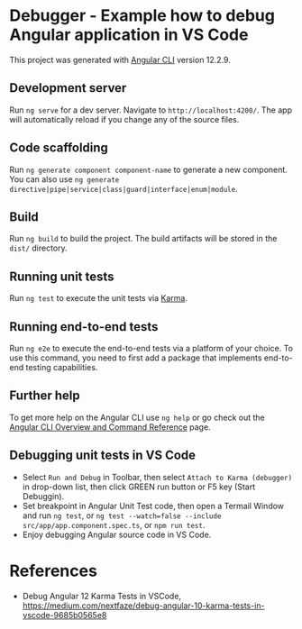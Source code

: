 # Debugger - Example how to debug Angular application in VS Code

This project was generated with [Angular CLI](https://github.com/angular/angular-cli) version 12.2.9.

## Development server

Run `ng serve` for a dev server. Navigate to `http://localhost:4200/`. The app will automatically reload if you change any of the source files.

## Code scaffolding

Run `ng generate component component-name` to generate a new component. You can also use `ng generate directive|pipe|service|class|guard|interface|enum|module`.

## Build

Run `ng build` to build the project. The build artifacts will be stored in the `dist/` directory.

## Running unit tests

Run `ng test` to execute the unit tests via [Karma](https://karma-runner.github.io).

## Running end-to-end tests

Run `ng e2e` to execute the end-to-end tests via a platform of your choice. To use this command, you need to first add a package that implements end-to-end testing capabilities.

## Further help

To get more help on the Angular CLI use `ng help` or go check out the [Angular CLI Overview and Command Reference](https://angular.io/cli) page.

## Debugging unit tests in VS Code

- Select `Run and Debug` in Toolbar, then select `Attach to Karma (debugger)` in drop-down list, then click GREEN run button or F5 key (Start Debuggin).
- Set breakpoint in Angular Unit Test code, then open a Termail Window and run `ng test`, or `ng test --watch=false --include src/app/app.component.spec.ts`, or `npm run test`.
- Enjoy debugging Angular source code in VS Code.

# References

- Debug Angular 12 Karma Tests in VSCode, https://medium.com/nextfaze/debug-angular-10-karma-tests-in-vscode-9685b0565e8
